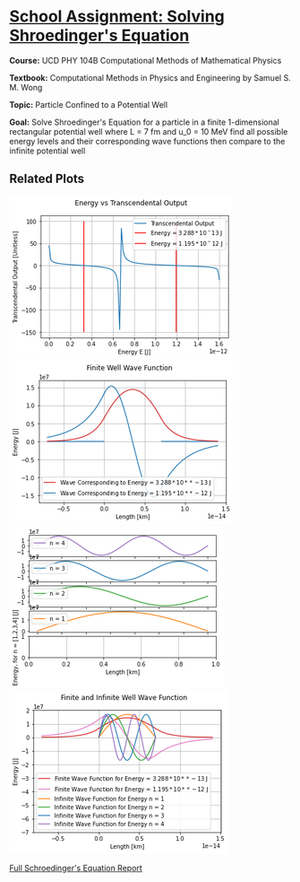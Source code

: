 
# [School Assignment: Solving Shroedinger's Equation](https://github.com/bcchap/school-assignments/blob/computational-physics/computational-physics/schro-eq.py)

**Course:** UCD PHY 104B Computational Methods of Mathematical Physics

**Textbook:** Computational Methods in Physics and Engineering by Samuel S. M. Wong

**Topic:** Particle Confined to a Potential Well

**Goal:** Solve Shroedinger's Equation for a particle in a finite 1-dimensional rectangular potential well where L = 7 fm and u_0 = 10 MeV find all possible energy levels and their corresponding wave functions then compare to the infinite potential well

## Related Plots
![Determining Roots of the Transcendental Function](/school-assignment-images/rootcheck.png)
![Wave Function for the Finite Well](/school-assignment-images/finwell.png)
![Wave Functions for Discrete Energy Level](/school-assignment-images/infwell.png)
![Comparing the Infinite vs Finite Well Wave Functions](/school-assignment-images/infvsfin.png)

[Full Schroedinger's Equation Report](https://github.com/bcchap/school-assignments/blob/computational-physics/computational-physics/shroq-eq-report.pdf)
